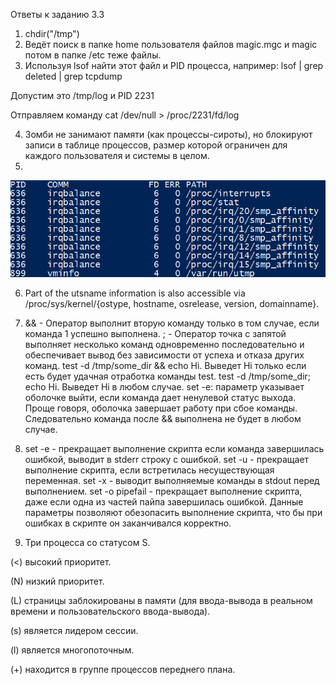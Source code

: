 Ответы к заданию 3.3

1. chdir("/tmp")
2. Ведёт поиск в папке home пользователя файлов magic.mgc и magic потом в папке /etc теже файлы.
3. Используя lsof  найти этот файл и PID процесса, например: lsof | grep deleted | grep tcpdump

Допустим это /tmp/log и PID  2231

Отправляем команду cat /dev/null > /proc/2231/fd/log 

4. Зомби не занимают памяти (как процессы-сироты), но блокируют записи в таблице процессов, размер которой ограничен для каждого пользователя и системы в целом.
5. 
![img.png](img.png)

6. Part of the utsname information is also accessible via  /proc/sys/kernel/{ostype, hostname, osrelease, version,  domainname}.

7. && - Оператор выполнит вторую команду только в том случае, если команда 1 успешно выполнена. ; - Оператор точка с запятой выполняет несколько команд одновременно последовательно и обеспечивает вывод без зависимости от успеха и отказа других команд. test -d /tmp/some_dir && echo Hi. Выведет Hi только если есть будет удачная отработка команды test. test -d /tmp/some_dir; echo Hi. Выведет Hi в любом случае. 
set -e: параметр указывает оболочке выйти, если команда дает ненулевой статус выхода. Проще говоря, оболочка завершает работу при сбое команды. Следовательно команда после && выполнена не будет в любом случае.

8. set -e - прекращает выполнение скрипта если команда завершилась ошибкой, выводит в stderr строку с ошибкой. 
set -u - прекращает выполнение скрипта, если встретилась несуществующая переменная.
set -x - выводит выполняемые команды в stdout перед выполнением.
set -o pipefail - прекращает выполнение скрипта, даже если одна из частей пайпа завершилась ошибкой. 
Данные параметры позволяют обезопасить выполнение скрипта, что бы при ошибках в скрипте он заканчивался корректно.

9. Три процесса со статусом S. 

(<) высокий приоритет.

(N) низкий приоритет.

(L) страницы заблокированы в памяти (для ввода-вывода в реальном времени и пользовательского ввода-вывода).

(s) является лидером сессии.

(l)  является многопоточным.

(+) находится в группе процессов переднего плана.
 

